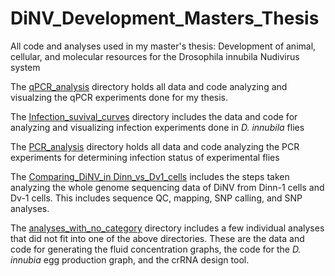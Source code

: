 # DiNV_Development_Masters_Thesis
All code and analyses used in my master's thesis: Development of animal, cellular, and molecular resources for the Drosophila innubila Nudivirus system


The [qPCR_analysis](https://github.com/meschedl/DiNV_Development_Masters_Thesis/tree/main/qPCR_analysis) directory holds all data and code analyzing and visualzing the qPCR experiments done for my thesis. 

The [Infection_suvival_curves](https://github.com/meschedl/DiNV_Development_Masters_Thesis/tree/main/Infection_suvival_curves) directory includes the data and code for analyzing and visualizing infection experiments done in _D. innubila_ flies 

The [PCR_analysis](https://github.com/meschedl/DiNV_Development_Masters_Thesis/tree/main/PCR_analysis) directory holds all data and code analyzing the PCR experiments for determining infection status of experimental flies 

The [Comparing_DiNV_in Dinn_vs_Dv1_cells](https://github.com/meschedl/DiNV_Development_Masters_Thesis/tree/main/Comparing_DiNV_in%20Dinn_vs_Dv1_cells) includes the steps taken analyzing the whole genome sequencing data of DiNV from Dinn-1 cells and Dv-1 cells. This includes sequence QC, mapping, SNP calling, and SNP analyses. 

The [analyses_with_no_category](https://github.com/meschedl/DiNV_Development_Masters_Thesis/tree/main/analyses_with_no_category) directory includes a few individual analyses that did not fit into one of the above directories. These are the data and code for generating the fluid concentration graphs, the code for the _D. innubia_ egg production graph, and the crRNA design tool. 
